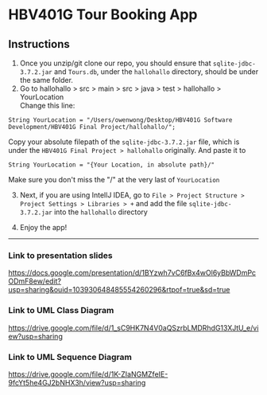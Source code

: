 # HBV401G Tour Booking App

## Instructions

1. Once you unzip/git clone our repo, you should ensure that `sqlite-jdbc-3.7.2.jar` and `Tours.db`, under the `hallohallo` directory, should be under the same folder.
2. Go to hallohallo > src > main > src > java > test > hallohallo > YourLocation  
   Change this line:

```
String YourLocation = "/Users/owenwong/Desktop/HBV401G Software Development/HBV401G Final Project/hallohallo/";
```

Copy your absolute filepath of the `sqlite-jdbc-3.7.2.jar` file, which is under the `HBV401G Final Project > hallohallo` originally.
And paste it to

```
String YourLocation = "{Your Location, in absolute path}/"
```

Make sure you don't miss the "/" at the very last of `YourLocation`

3. Next, if you are using IntellJ IDEA, go to `File > Project Structure > Project Settings > Libraries > +` and add the file `sqlite-jdbc-3.7.2.jar` into the `hallohallo` directory

4. Enjoy the app!

---

### Link to presentation slides
<https://docs.google.com/presentation/d/1BYzwh7vC6fBx4wOl6yBbWDmPcODmF8ew/edit?usp=sharing&ouid=103930648485554260296&rtpof=true&sd=true>

### Link to UML Class Diagram
<https://drive.google.com/file/d/1_sC9HK7N4V0aQSzrbLMDRhdG13XJtU_e/view?usp=sharing>

### Link to UML Sequence Diagram
<https://drive.google.com/file/d/1K-ZIaNGMZfeIE-9fcYt5he4GJ2bNHX3h/view?usp=sharing>
